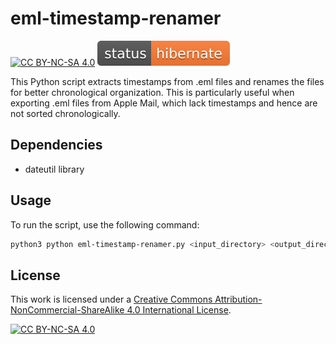# eml-timestamp-renamer
[![CC BY-NC-SA 4.0][cc-by-nc-sa-shield]][cc-by-nc-sa] [![status: hibernate](https://github.com/GIScience/badges/raw/master/status/hibernate.svg)](https://github.com/GIScience/badges#hibernate)

This Python script extracts timestamps from .eml files and renames the files for better chronological organization. This is particularly useful when exporting .eml files from Apple Mail, which lack timestamps and hence are not sorted chronologically.

## Dependencies
- dateutil library

## Usage
To run the script, use the following command:
```bash
python3 python eml-timestamp-renamer.py <input_directory> <output_directory> [max_length_field_name]
```

## License
This work is licensed under a
[Creative Commons Attribution-NonCommercial-ShareAlike 4.0 International License][cc-by-nc-sa].

[![CC BY-NC-SA 4.0][cc-by-nc-sa-image]][cc-by-nc-sa]

[cc-by-nc-sa]: http://creativecommons.org/licenses/by-nc-sa/4.0/
[cc-by-nc-sa-image]: https://licensebuttons.net/l/by-nc-sa/4.0/88x31.png
[cc-by-nc-sa-shield]: https://img.shields.io/badge/License-CC%20BY--NC--SA%204.0-lightgrey.svg
